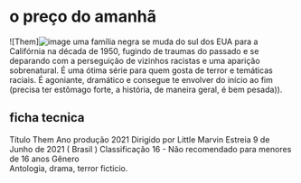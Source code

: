 # o preço do amanhã
![Them]![image](https://i1.wp.com/www.geekguia.com.br/wp-content/uploads/2021/04/p19641848_b_h8_aa.jpg)
uma família negra se muda do sul dos EUA para a Califórnia na década de 1950, fugindo de traumas do passado e se deparando com a perseguição de vizinhos racistas e uma aparição sobrenatural. É uma ótima série para quem gosta de terror e temáticas raciais. É agoniante, dramático e consegue te envolver do início ao fim (precisa ter estômago forte, a história, de maneira geral, é bem pesada)).

## ficha tecnica

Título	Them
Ano produção	2021
Dirigido por    Little Marvin
Estreia	
9 de Junho de 2021 ( Brasil )
Classificação	 16 - Não recomendado para menores de 16 anos
Gênero	
Antologia, drama, terror ficticio.
